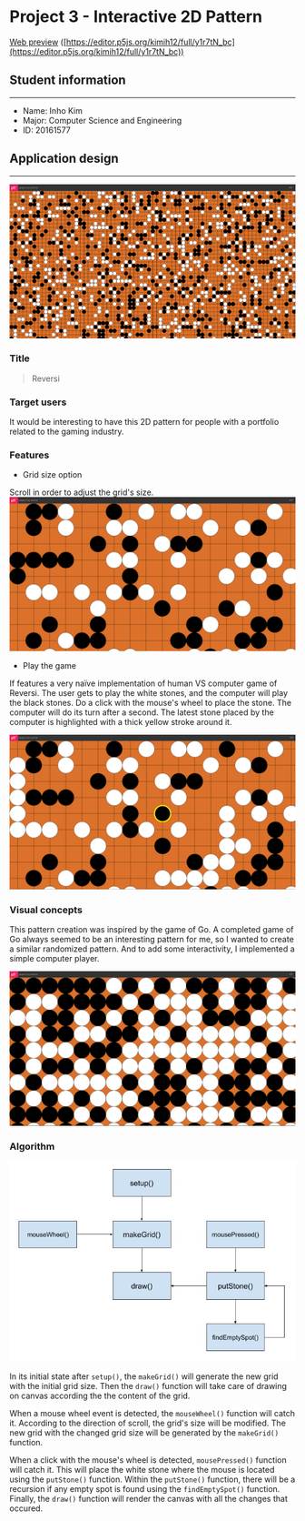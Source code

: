 # Project 3 - Interactive 2D Pattern

[Web preview](https://editor.p5js.org/kimih12/full/y1r7tN_bc)
([https://editor.p5js.org/kimih12/full/y1r7tN_bc](https://editor.p5js.org/kimih12/full/y1r7tN_bc))

## Student information

---

- Name: Inho Kim
- Major: Computer Science and Engineering
- ID: 20161577

## Application design

---

![screenshot](screenshots/0.png)

### Title

> Reversi

### Target users

It would be interesting to have this 2D pattern for people with a portfolio related to the gaming industry.

### Features

- Grid size option

Scroll in order to adjust the grid's size.
![screenshot](screenshots/1.png)

- Play the game

If features a very naïve implementation of human VS computer game of Reversi. The user gets to play the white stones, and the computer will play the black stones. Do a click with the mouse's wheel to place the stone. The computer will do its turn after a second. The latest stone placed by the computer is highlighted with a thick yellow stroke around it.

![screenshot](screenshots/2.png)

### Visual concepts

This pattern creation was inspired by the game of Go. A completed game of Go always seemed to be an interesting pattern for me, so I wanted to create a similar randomized pattern. And to add some interactivity, I implemented a simple computer player.

![screenshot](screenshots/3.png)

### Algorithm

![screenshot](screenshots/4.jpg)

In its initial state after `setup()`, the `makeGrid()` will generate the new grid with the initial grid size. Then the `draw()` function will take care of drawing on canvas according the the content of the grid.

When a mouse wheel event is detected, the `mouseWheel()` function will catch it. According to the direction of scroll, the grid's size will be modified. The new grid with the changed grid size will be generated by the `makeGrid()` function.

When a click with the mouse's wheel is detected, `mousePressed()` function will catch it. This will place the white stone where the mouse is located using the `putStone()` function. Within the `putStone()` function, there will be a recursion if any empty spot is found using the `findEmptySpot()` function. Finally, the `draw()` function will render the canvas with all the changes that occured.
